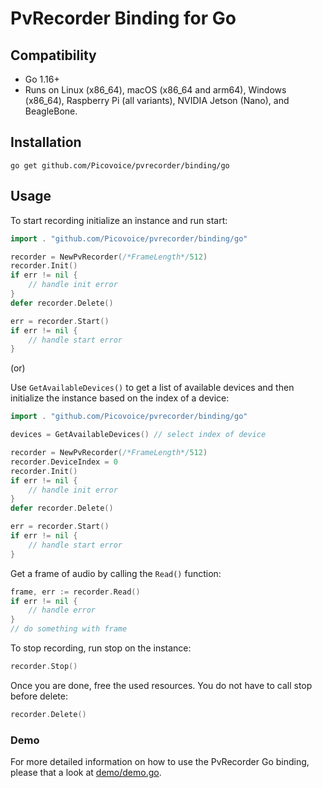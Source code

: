 # PvRecorder Binding for Go

## Compatibility

- Go 1.16+
- Runs on Linux (x86_64), macOS (x86_64 and arm64), Windows (x86_64), Raspberry Pi (all variants), NVIDIA Jetson (Nano), and BeagleBone.

## Installation

```console
go get github.com/Picovoice/pvrecorder/binding/go
```

## Usage

To start recording initialize an instance and run start:

```go
import . "github.com/Picovoice/pvrecorder/binding/go"

recorder = NewPvRecorder(/*FrameLength*/512)
recorder.Init()
if err != nil {
    // handle init error
}
defer recorder.Delete()

err = recorder.Start()
if err != nil {
    // handle start error
}
```

(or)

Use `GetAvailableDevices()` to get a list of available devices and then initialize the instance based on the index of a device:

```go
import . "github.com/Picovoice/pvrecorder/binding/go"

devices = GetAvailableDevices() // select index of device

recorder = NewPvRecorder(/*FrameLength*/512)
recorder.DeviceIndex = 0
recorder.Init()
if err != nil {
    // handle init error
}
defer recorder.Delete()

err = recorder.Start()
if err != nil {
    // handle start error
}
```

Get a frame of audio by calling the `Read()` function:

```go
frame, err := recorder.Read()
if err != nil {
    // handle error
}
// do something with frame
```

To stop recording, run stop on the instance:

```go
recorder.Stop()
```

Once you are done, free the used resources. You do not have to call stop before delete:

```go
recorder.Delete()
```

### Demo

For more detailed information on how to use the PvRecorder Go binding, please that a look at [demo/demo.go](../../demo/go/demo.go). 

